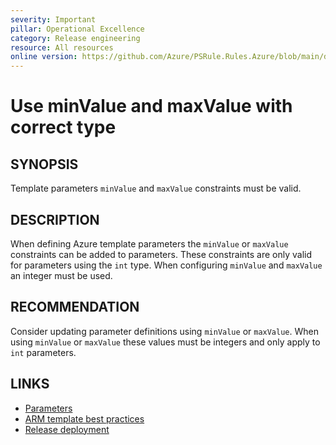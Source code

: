 ```yaml
---
severity: Important
pillar: Operational Excellence
category: Release engineering
resource: All resources
online version: https://github.com/Azure/PSRule.Rules.Azure/blob/main/docs/en/rules/Azure.Template.ParameterMinMaxValue.md
---
```


# Use minValue and maxValue with correct type

## SYNOPSIS

Template parameters `minValue` and `maxValue` constraints must be valid.

## DESCRIPTION

When defining Azure template parameters the `minValue` or `maxValue` constraints can be added to parameters.
These constraints are only valid for parameters using the `int` type.
When configuring `minValue` and `maxValue` an integer must be used.

## RECOMMENDATION

Consider updating parameter definitions using `minValue` or `maxValue`.
When using `minValue` or `maxValue` these values must be integers and only apply to `int` parameters.

## LINKS

- [Parameters](https://docs.microsoft.com/azure/azure-resource-manager/templates/template-syntax#parameters)
- [ARM template best practices](https://docs.microsoft.com/azure/azure-resource-manager/templates/template-best-practices#general-recommendations-for-parameters)
- [Release deployment](https://docs.microsoft.com/azure/architecture/framework/devops/release-engineering-cd#automation)

